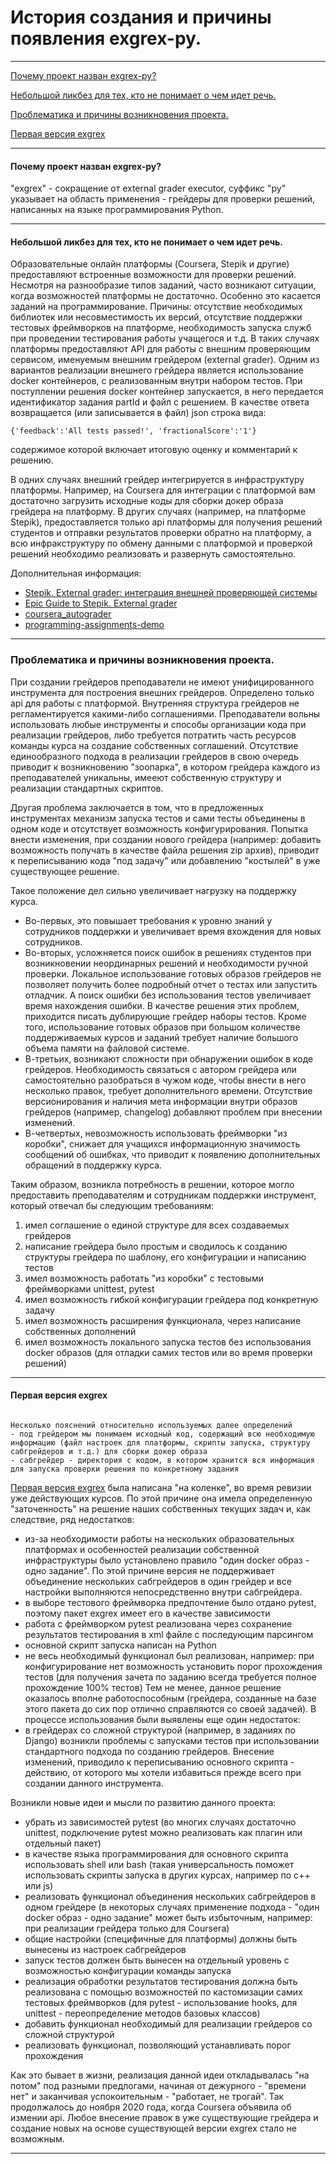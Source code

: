 # История создания и причины появления exgrex-py.
---
[Почему проект назван exgrex-py?](https://github.com/vshagur/exgrex-py/blob/docs/docs/history.md#%D0%BF%D0%BE%D1%87%D0%B5%D0%BC%D1%83-%D0%BF%D1%80%D0%BE%D0%B5%D0%BA%D1%82-%D0%BD%D0%B0%D0%B7%D0%B2%D0%B0%D0%BD-exgrex-py)

[Небольшой ликбез для тех, кто не понимает о чем идет речь.](https://github.com/vshagur/exgrex-py/blob/docs/docs/history.md#%D0%B4%D0%BB%D1%8F-%D1%82%D0%B5%D1%85-%D0%BA%D1%82%D0%BE-%D0%BD%D0%B5-%D0%BF%D0%BE%D0%BD%D0%B8%D0%BC%D0%B0%D0%B5%D1%82-%D0%BE-%D1%87%D0%B5%D0%BC-%D0%B8%D0%B4%D0%B5%D1%82-%D1%80%D0%B5%D1%87%D1%8C)

[Проблематика и причины возникновения проекта.](https://github.com/vshagur/exgrex-py/blob/docs/docs/history.md#%D0%BF%D1%80%D0%BE%D0%B1%D0%BB%D0%B5%D0%BC%D0%B0%D1%82%D0%B8%D0%BA%D0%B0-%D0%B8-%D0%BF%D1%80%D0%B8%D1%87%D0%B8%D0%BD%D1%8B-%D0%B2%D0%BE%D0%B7%D0%BD%D0%B8%D0%BA%D0%BD%D0%BE%D0%B2%D0%B5%D0%BD%D0%B8%D1%8F-%D0%BF%D1%80%D0%BE%D0%B5%D0%BA%D1%82%D0%B0)

[Первая версия exgrex](https://github.com/vshagur/exgrex-py/blob/docs/docs/history.md#%D0%BF%D0%B5%D1%80%D0%B2%D0%B0%D1%8F-%D0%B2%D0%B5%D1%80%D1%81%D0%B8%D1%8F-exgrex)

---
#### Почему проект назван exgrex-py?
"exgrex" - сокращение от external grader executor, суффикс "py" указывает на область применения - грейдеры для проверки решений, написанных на языке программирования Python.  

---
#### Небольшой ликбез для тех, кто не понимает о чем идет речь.
Образовательные онлайн платформы (Coursera, Stepik и другие) предоставляют встроенные возможности для проверки решений. Несмотря на разнообразие типов заданий, часто возникают ситуации, когда возможностей платформы не достаточно. Особенно это касается заданий на программирование. Причины: отсутствие необходимых библиотек или несовместимость их версий, отсутствие поддержки тестовых фреймворков на платформе, необходимость запуска служб при проведении тестирования работы учащегося и т.д. В таких случаях платформы предоставляют API для работы с внешним проверяющим сервисом, именуемым внешним грейдером (external grader). Одним из вариантов реализации внешнего грейдера является использование docker контейнеров, с реализованным внутри набором тестов. При поступлении решения docker контейнер запускается, в него передается идентификатор задания partId и файл с решением. В качестве ответа возвращается (или записывается в файл) json строка вида: 

    {'feedback':'All tests passed!', 'fractionalScore':'1'} 

содержимое которой включает итоговую оценку и комментарий к решению.

В одних случаях внешний грейдер интегрируется в инфраструктуру платформы. Например, на Coursera для интеграции с платформой вам достаточно загрузить исходные коды для сборки докер образа грейдера на платформу. В других случаях (например, на платформе Stepik), предоставляется только api платформы для получения решений студентов и отправки результатов проверки обратно на платформу, а всю инфракструктуру по обмену данными с платформой и проверкой решений необходимо реализовать и развернуть самостоятельно. 

Дополнительная информация:
- [Stepik. External grader: интеграция внешней проверяющей системы](https://stepik.org/lesson/58101/step/2?unit=35801)
- [Epic Guide to Stepik. External grader](https://stepik.org/lesson/50675/step/1)
- [coursera_autograder](https://github.com/coursera/coursera_autograder)
- [programming-assignments-demo](https://github.com/coursera/programming-assignments-demo)

---
### Проблематика и причины возникновения проекта.

При создании грейдеров преподаватели не имеют унифицированного инструмента для построения внешних грейдеров. Определено только api для работы с платформой. Внутренняя структура грейдеров не регламентируется какими-либо соглашениями. Преподаватели вольны использовать любые инструменты и способы организации кода при реализации грейдеров, либо требуется потратить часть ресурсов команды курса на создание собственных соглашений. Отсутствие единообразного подхода в реализации грейдеров в свою очередь приводит к возникновению "зоопарка", в котором грейдера каждого из преподавателей уникальны, имееют собственную структуру и реализации стандартных скриптов.

Другая проблема заключается в том, что в предложенных инструментах механизм запуска тестов и сами тесты объединены в одном коде и отсутствует возможность конфигурирования. Попытка внести изменения, при создании нового грейдера (например: добавить возможность получать в качестве файла решения zip архив), приводит к переписыванию кода "под задачу" или добавлению "костылей" в уже существующее решение.

Такое положение дел сильно увеличивает нагрузку на поддержку курса. 
- Во-первых, это повышает требования к уровню знаний у сотрудников поддержки и увеличивает время вхождения для новых сотрудников.
- Во-вторых, усложняется поиск ошибок в решениях студентов при возникновении неординарных решений и необходимости ручной проверки. Локальное использование готовых образов грейдеров не позволяет получить более подробный отчет о тестах или запустить отладчик. А поиск ошибки без использования тестов увеличивает время нахождения ошибки. В качестве решения этих проблем, приходится писать дублирующие грейдер наборы тестов. Кроме того, использование готовых образов при большом количестве поддерживаемых курсов и заданий требует наличие большого объема памяти на файловой системе. 
- В-третьих, возникают сложности при обнаружении ошибок в коде грейдеров. Необходимость связаться с автором грейдера или самостоятельно разобраться в чужом коде, чтобы внести в него несколько правок, требует дополнительного времени. Отсутствие версионирования и наличия мета информации внутри образов грейдеров (например, changelog) добавляют проблем при внесении изменений. 
- В-четвертых, невозможность использовать фреймворки "из коробки", снижает для учащихся информационную значимость сообщений об ошибках, что приводит к появлению дополнительных обращений в поддержку курса. 


Таким образом, возникла потребность в решении, которое могло предоставить преподавателям и сотрудникам поддержки инструмент, который отвечал бы следующим требованиям:
1. имел соглашение о единой структуре для всех создаваемых грейдеров
2. написание грейдера было простым и сводилось к созданию структуры грейдера по шаблону, его конфигурации и написанию тестов
3. имел возможность работать "из коробки" с тестовыми фреймворками unittest, pytest
4. имел возможность гибкой конфигурации грейдера под конкретную задачу
5. имел возможность расширения функционала, через написание собственных дополнений 
6. имел возможность локального запуска тестов без использования docker образов (для отладки самих тестов или во время проверки решений)

---
#### Первая версия exgrex

```

Несколько пояснений относительно используемых далее определений
- под грейдером мы понимаем исходный код, содержащий всю необходимую информацию (файл настроек для платформы, скрипты запуска, структуру сабгрейдеров и т.д.) для сборки докер образа 
- сабгрейдер - директория с кодом, в котором хранится вся информация для запуска проверки решения по конкретному задания

```

[Первая версия exgrex](https://github.com/vshagur/exgrex) была написана "на коленке", во время ревизии уже действующих курсов. 
По этой причине она имела определенную "заточенность" на решение наших собственных текущих задач и, как следствие, ряд недостатков:
- из-за необходимости работы на нескольких образовательных платформах и особенностей реализации собственной инфраструктуры было установлено правило "один docker образ - одно задание". По этой причине версия не поддерживает объединение нескольких сабгрейдеров в один грейдер и все настройки выполняются непосредственно внутри сабгрейдера. 
- в выборе тестового фреймворка предпочтение было отдано pytest, поэтому пакет exgrex имеет его в качестве зависимости
- работа с фреймворком pytest реализована через сохранение результатов тестирования в xml файле с последующим парсингом
- основной скрипт запуска написан на Python
- не весь необходимый функционал был реализован, например: при конфигурирование нет возможность установить порог прохождения тестов (для получения зачета по заданию всегда требуется полное прохождение 100% тестов)
Тем не менее, данное решение оказалось вполне работоспособным (грейдера, созданные на базе этого пакета до сих пор отлично справляются со своей задачей).
В процессе использования были выявлены еще один недостаток:
- в грейдерах со сложной структурой (например, в заданиях по Django) возникли проблемы с запусками тестов при использовании стандартного подхода по созданию грейдеров. Внесение изменений, приводило к переписыванию основного скрипта - действию, от которого мы хотели избавиться прежде всего при создании данного инструмента.

Возникли новые идеи и мысли по развитию данного проекта:
- убрать из зависимостей pytest (во многих случаях достаточно unittest, подключение pytest можно реализовать как плагин или отдельный пакет)
- в качестве языка программирования для основного скрипта использовать shell или bash (такая универсальность поможет использовать скрипты запуска в других курсах, например по с++ или js)
- реализовать функционал объединения нескольких сабгрейдеров в одном грейдере (в некоторых случаях применение подхода - "один docker образ - одно задание" может быть избыточным, например: при реализации грейдера только для Coursera)
- общие настройки (специфичные для платформы) должны быть вынесены из настроек сабгрейдеров
- запуск тестов должен быть вынесен на отдельный уровень с возможностью конфигурации команды запуска
- реализация обработки результатов тестирования должна быть реализована с помощью возможностей по кастомизации самих тестовых фреймворков (для pytest - использование hooks, для unittest - переопределение методов базовых классов)
- добавить функционал необходимый для реализации грейдеров со сложной структурой
- реализовать функционал, позволяющий устанавливать порог прохождения 

Как это бывает в жизни, реализация данной идеи откладывалась "на потом" под разными предлогами, начиная от дежурного - "времени нет" и заканчивая успокоительным - "работает, не трогай". Так продолжалось до ноября 2020 года, когда Coursera объявила об измении api. Любое внесение правок в уже существующие грейдера и создание новых на основе существующей версии exgrex стало не возможным. 

---



